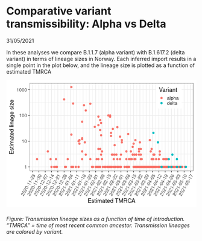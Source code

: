 Comparative variant transmissibility: Alpha vs Delta
================
31/05/2021

In these analyses we compare B.1.1.7 (alpha variant) with B.1.617.2
(delta variant) in terms of lineage sizes in Norway. Each inferred
import results in a single point in the plot below, and the lineage size
is plotted as a function of estimated TMRCA

![](alpha_vs_delta_files/figure-gfm/unnamed-chunk-1-1.png)<!-- -->

###### Figure: Transmission lineage sizes as a function of time of introduction. “TMRCA” = time of most recent common ancestor. Transmission lineages are colored by variant.
